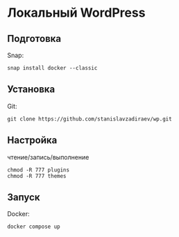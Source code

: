 # Локальный WordPress
## Подготовка
Snap:
```console
snap install docker --classic
```
## Установка
Git:
```console
git clone https://github.com/stanislavzadiraev/wp.git
```
## Настройка
чтение/запись/выполнение
```console
chmod -R 777 plugins
chmod -R 777 themes
```
## Запуск
Docker:
```console
docker compose up
```